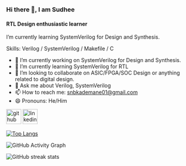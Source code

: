 ### Hi there 👋, I am Sudhee
#### RTL Design enthusiastic learner
I’m currently learning SystemVerilog for Design and Synthesis.

Skills: Verilog / SystemVerilog / Makefile / C

- 🔭 I’m currently working on SystemVerilog for Design and Synthesis. 
- 🌱 I’m currently learning SystemVerilog for RTL 
- 👯 I’m looking to collaborate on ASIC/FPGA/SOC Design or anything related to digital design. 
- 💬 Ask me about Verilog, SystemVerilog 
- 📫 How to reach me: snbkademane01@gmail.com 
- 😄 Pronouns: He/Him 


[<img src='https://cdn.jsdelivr.net/npm/simple-icons@3.0.1/icons/github.svg' alt='github' height='40'>](https://github.com/snbk001)  [<img src='https://cdn.jsdelivr.net/npm/simple-icons@3.0.1/icons/linkedin.svg' alt='linkedin' height='40'>](https://www.linkedin.com/in/sudhee-bhat/)  

[![Top Langs](https://github-readme-stats.vercel.app/api/top-langs/?username=snbk001)](https://github.com/anuraghazra/github-readme-stats)

![GitHub Activity Graph](https://activity-graph.herokuapp.com/graph?username=snbk001)  

![GitHub streak stats](https://github-readme-streak-stats.herokuapp.com/?user=snbk001)  


<!---
- 👋 Hi, I’m @snbk001 (Sudhee)
- 👀 I’m interested in RTL/ASIC/FPGA/SOC Design.
- 🌱 I’m currently learning SystemVerilog for Design and Synthesis.
- 💞️ I’m looking to collaborate on ASIC/FPGA/SOC Design or anything related to digital design.
- 📫 Reach me at snbkademane01@gmail.com
--->

<!---
snbk001/snbk001 is a ✨ special ✨ repository because its `README.md` (this file) appears on your GitHub profile.
You can click the Preview link to take a look at your changes.
--->
